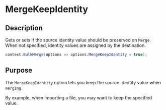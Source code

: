 # MergeKeepIdentity

## Description

Gets or sets if the source identity value should be preserved on `Merge`. When not specified, identity values are assigned by the destination.


```csharp
context.BulkMerge(options => options.MergeKeepIdentity = true);
```

## Purpose
The `MergeKeepIdentity` option lets you keep the source identity value when `merging`.

By example, when importing a file, you may want to keep the specified value.
